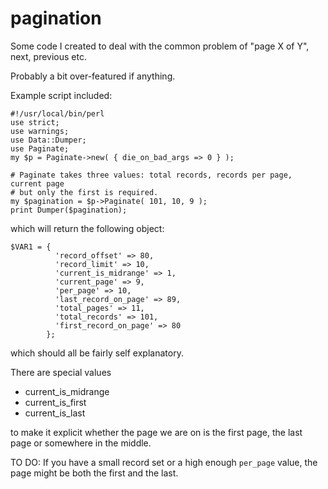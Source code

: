 # pagination

Some code I created to deal with the common problem of "page X of Y", next, previous etc.

Probably a bit over-featured if anything.

Example script included:


	#!/usr/local/bin/perl
	use strict;
	use warnings;
	use Data::Dumper;
	use Paginate;
	my $p = Paginate->new( { die_on_bad_args => 0 } );
	
	# Paginate takes three values: total records, records per page, current page
	# but only the first is required.
	my $pagination = $p->Paginate( 101, 10, 9 );
	print Dumper($pagination);

which will return the following object:

	$VAR1 = {
			  'record_offset' => 80,
			  'record_limit' => 10,
			  'current_is_midrange' => 1,
			  'current_page' => 9,
			  'per_page' => 10,
			  'last_record_on_page' => 89,
			  'total_pages' => 11,
			  'total_records' => 101,
			  'first_record_on_page' => 80
			};
			
which should all be fairly self explanatory.

There are special values

* current_is_midrange
* current_is_first
* current_is_last

to make it explicit whether the page we are on is the first page, the last page or somewhere in the middle.

TO DO: If you have a small record set or a high enough `per_page` value, the page might be both the first and the last.